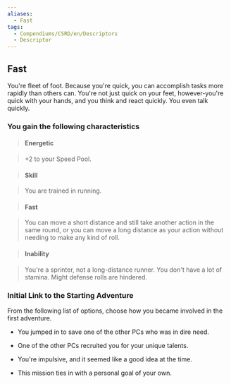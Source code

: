 ```yaml
---
aliases:
  - Fast
tags:
  - Compendiums/CSRD/en/Descriptors
  - Descriptor
---
```

  
## Fast    
You're fleet of foot. Because you're quick, you can accomplish tasks more rapidly than others can. You're not just quick on your feet, however-you're quick with your hands, and you think and react quickly. You even talk quickly.  
### You gain the following characteristics    
> #### Energetic  
> +2 to your Speed Pool.    
  
> #### Skill  
> You are trained in running.    
  
> #### Fast  
> You can move a short distance and still take another action in the same round, or you can move a long distance as your action without needing to make any kind of roll.    
  
> #### Inability  
> You're a sprinter, not a long-distance runner. You don't have a lot of stamina. Might defense rolls are hindered.    
  
### Initial Link to the Starting Adventure    
From the following list of options, choose how you became involved in the first adventure.    
- You jumped in to save one of the other PCs who was in dire need.    
- One of the other PCs recruited you for your unique talents.    
- You're impulsive, and it seemed like a good idea at the time.    
- This mission ties in with a personal goal of your own.  